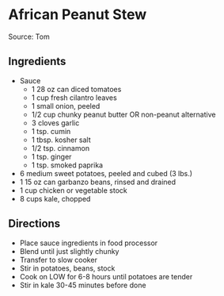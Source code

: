 # African Peanut Stew

Source: Tom

## Ingredients

- Sauce
  - 1 28 oz can diced tomatoes
  - 1 cup fresh cilantro leaves
  - 1 small onion, peeled
  - 1/2 cup chunky peanut butter OR non-peanut alternative
  - 3 cloves garlic
  - 1 tsp. cumin
  - 1 tbsp. kosher salt
  - 1/2 tsp. cinnamon
  - 1 tsp. ginger
  - 1 tsp. smoked paprika
- 6 medium sweet potatoes, peeled and cubed (3 lbs.)
- 1 15 oz can garbanzo beans, rinsed and drained
- 1 cup chicken or vegetable stock
- 8 cups kale, chopped

## Directions

- Place sauce ingredients in food processor
- Blend until just slightly chunky
- Transfer to slow cooker
- Stir in potatoes, beans, stock
- Cook on LOW for 6-8 hours until potatoes are tender
- Stir in kale 30-45 minutes before done
